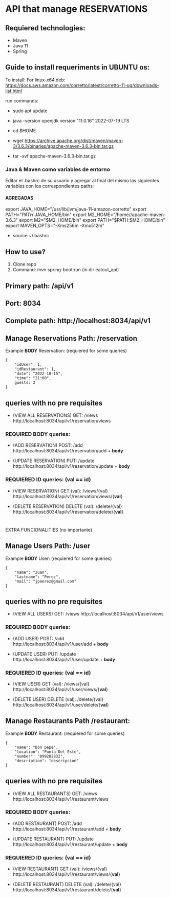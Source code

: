 # API that manage RESERVATIONS

## Requiered technologies:
- Maven
- Java 11
- Spring

## Guide to install requeriments in UBUNTU os:


To install:
For linux-x64.deb: https://docs.aws.amazon.com/corretto/latest/corretto-11-ug/downloads-list.html

run commands: 
- sudo apt update

- java -version
openjdk version "11.0.16" 2022-07-19 LTS

- cd $HOME

- wget https://archive.apache.org/dist/maven/maven-3/3.6.3/binaries/apache-maven-3.6.3-bin.tar.gz

- tar -xvf apache-maven-3.6.3-bin.tar.gz

### Java & Maven como variables de entorno
Editar el .bashrc de su usuario y agregar al final del mismo las siguientes variables con los correspondientes paths:
#### AGREGADAS
export JAVA_HOME="/usr/lib/jvm/java-11-amazon-corretto"
export PATH="$PATH:$JAVA_HOME/bin"
export M2_HOME="/home/<user name>/apache-maven-3.6.3"
export M2="$M2_HOME/bin"
export PATH="$PATH:$M2_HOME/bin"
export MAVEN_OPTS="-Xms256m -Xmx512m"
	
- source ~/.bashrc


## How to use?
1. Clone repo
2. Command: mvn spring-boot:run  (in dir eatout_api)


## Primary path: /api/v1
## Port: 8034
## Complete path: http://localhost:8034/api/v1


## Manage Reservations Path: /reservation

Example **BODY** Reservation: (requiered for some queries)
```
{
	"idUser": 1,
	"idRestaurant": 1,
	"date": "2022-10-15",
	"time": "21:00",
	guests: 2
}
```

## queries with no pre requisites
- (VIEW ALL RESERVATIONS) GET: /views 
http://localhost:8034/api/v1/reservation/views

### **REQUIRED BODY** queries:
- (ADD RESERVATION) POST: /add  
http://localhost:8034/api/v1/reservation/add + **body**

- (UPDATE RESERVATION) PUT: /update  
http://localhost:8034/api/v1/reservation/update + **body**

### **REQUIERED ID** queries: (val == id)
- (VIEW RESERVATION) GET (val): /views/{val}  
http://localhost:8034/api/v1/reservation/views/{**val**}

- (DELETE RESERVATION) DELETE (val): /delete/{val}  
http://localhost:8034/api/v1/reservation/delete/{**val**}


#

EXTRA FUNCIONALITIES (no importante)

## Manage Users Path: /user
Example **BODY** User: (requiered for some queries)
```
{
    "name": "Juan",
    "lastname": "Perez",
    "mail": "jpeerez@gmail.com"
}
```

## queries with no pre requisites
- (VIEW ALL USERS) GET: /views 
http://localhost:8034/api/v1/user/views

### **REQUIRED BODY** queries:
- (ADD USER) POST: /add  
http://localhost:8034/api/v1/user/add + **body**

- (UPDATE USER) PUT: /update  
http://localhost:8034/api/v1/user/update + **body**

### **REQUIERED ID** queries: (val == id)
- (VIEW USER) GET (val): /views/{val}  
http://localhost:8034/api/v1/user/views/{**val**}

- (DELETE USER) DELETE (val): /delete/{val}  
http://localhost:8034/api/v1/user/delete/{**val**}



## Manage Restaurants Path /restaurant:
Example **BODY** Restaurant: (requiered for some queries)
```
{
    "name": "Don pepe",
    "location": "Punta Del Este",
    "number": "099282832",
    "description": "descripcion"
}
```

## queries with no pre requisites
- (VIEW ALL RESTAURANTS) GET: /views 
http://localhost:8034/api/v1/restaurant/views

### **REQUIRED BODY** queries:
- (ADD RESTAURANT) POST: /add  
http://localhost:8034/api/v1/restaurant/add + **body**

- (UPDATE RESTAURANT) PUT: /update  
http://localhost:8034/api/v1/restaurant/update + **body**

### **REQUIERED ID** queries: (val == id)
- (VIEW RESTAURANT) GET (val): /views/{val}  
http://localhost:8034/api/v1/restaurant/views/{**val**}

- (DELETE RESTAURANT) DELETE (val): /delete/{val}  
http://localhost:8034/api/v1/restaurant/delete/{**val**} 


